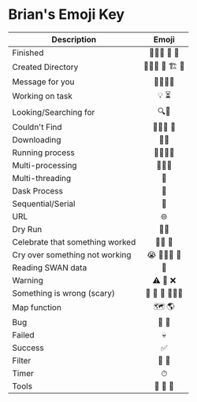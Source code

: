 # Brian's Emoji Key

|Description|Emoji|
|-----------|:---:|
|Finished| 🏄🏼‍♂️ 🍦 🍨
|Created Directory| 👷🏻‍♂️ 🔨 🏗 📂
|Message for you| 👷🏻‍♂️💬
|Working on task| 💡 ⏳
|Looking/Searching for| 🔍🔎
|Couldn't Find| 🕵🏻‍♂️ 🦨
|Downloading| 🚚💨 
|Running process| 🏃🏻‍♂️💨
|Multi-processing| 🤹🏻‍♂️
|Multi-threading| 🧵
|Dask Process| 🐲
|Sequential/Serial| 📏
|URL| 🌐
|Dry Run| 🌵🐫
|Celebrate that something worked| 🕺🏻 🎉
|Cry over something not working| 😭 🤷🏻‍♂️ 🥛
|Reading SWAN data| 🦢
|Warning| ⚠ 🚧 ❌
|Something is wrong (scary)| 👻 👺 👹 🧛🏻‍♂️
|Map function| 🗺 🌎 
|Bug| 🐜 🐛
|Failed| 💀
|Success| ✅
|Filter| 🧹 🧼
|Timer| ⏱
|Tools| 🧰 🔧 🔨 
